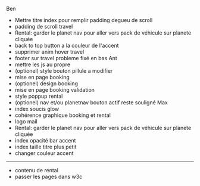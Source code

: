 
Ben
- Mettre titre index pour remplir padding degueu de scroll
- padding de scroll travel
- Rental: garder le planet nav pour aller vers pack de véhicule sur planete cliquée
- back to top button a la couleur de l'accent
- supprimer anim hover travel
- footer sur travel probleme fixé en bas
Ant
- mettre les js au propre
- (optionel) style bouton pillule a modifier
- mise en page booking
- (optionel) design booking
- mise en page booking validation 
- style poppup rental
- (optionel) nav et/ou planetnav bouton actif reste souligné
Max
- index soucis glow
- cohérence graphique booking et rental
- logo mail
- Rental: garder le planet nav pour aller vers pack de véhicule sur planete cliquée
- index opacité bar accent
- index taille titre plus petit
- changer couleur accent
---
- contenu de rental
- passer les pages dans w3c
